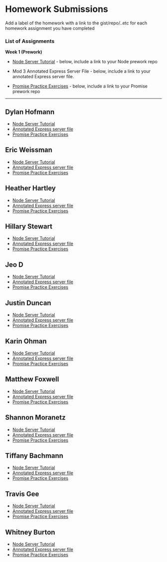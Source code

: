 # Homework Submissions

Add a label of the homework with a link to the gist/repo/..etc for each homework assignment you have completed

### List of Assignments

**Week 1 (Prework)**

* [Node Server Tutorial](http://frontend.turing.io/lessons/module-4/node-prework.html) - below, include a link to your Node prework repo

* Mod 3 Annotated Express Server File - below, include a link to your annotated Express server file.

* [Promise Practice Exercises](https://gist.github.com/robbiejaeger/dc8f55c1f9462741090862f736b82cab) - below, include a link to your Promise prework repo

---

## Dylan Hofmann

* [Node Server Tutorial]()
* [Annotated Express server file]()
* [Promise Practice Exercises]()

## Eric Weissman

* [Node Server Tutorial]()
* [Annotated Express server file]()
* [Promise Practice Exercises]()

## Heather Hartley

* [Node Server Tutorial]()
* [Annotated Express server file]()
* [Promise Practice Exercises]()

## Hillary Stewart

* [Node Server Tutorial]()
* [Annotated Express server file]()
* [Promise Practice Exercises]()

## Jeo D

* [Node Server Tutorial]()
* [Annotated Express server file]()
* [Promise Practice Exercises]()

## Justin Duncan

* [Node Server Tutorial]()
* [Annotated Express server file]()
* [Promise Practice Exercises]()

## Karin Ohman

* [Node Server Tutorial]()
* [Annotated Express server file]()
* [Promise Practice Exercises]()

## Matthew Foxwell

* [Node Server Tutorial]()
* [Annotated Express server file]()
* [Promise Practice Exercises]()

## Shannon Moranetz

* [Node Server Tutorial]()
* [Annotated Express server file]()
* [Promise Practice Exercises]()

## Tiffany Bachmann

* [Node Server Tutorial]()
* [Annotated Express server file]()
* [Promise Practice Exercises]()

## Travis Gee

* [Node Server Tutorial]()
* [Annotated Express server file]()
* [Promise Practice Exercises]()

## Whitney Burton

* [Node Server Tutorial](https://github.com/whitneyburton/node-server-example)
* [Annotated Express server file](https://github.com/dForDeveloper/trapper-keeper-api/tree/mod4-prep)
* [Promise Practice Exercises](https://repl.it/@whitneyburton/Promises-Practice)

